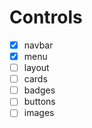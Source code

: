 # Controls

- [x] navbar
- [x] menu
- [ ] layout
- [ ] cards
- [ ] badges
- [ ] buttons
- [ ] images